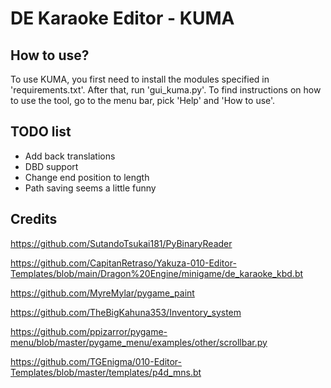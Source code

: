 # DE Karaoke Editor - KUMA
## How to use?
To use KUMA, you first need to install the modules specified in 'requirements.txt'.
After that, run 'gui_kuma.py'. 
To find instructions on how to use the tool, go to the menu bar, pick 'Help' and 'How to use'.

## TODO list
* Add back translations
* DBD support 
* Change end position to length
* Path saving seems a little funny

## Credits
https://github.com/SutandoTsukai181/PyBinaryReader

https://github.com/CapitanRetraso/Yakuza-010-Editor-Templates/blob/main/Dragon%20Engine/minigame/de_karaoke_kbd.bt

https://github.com/MyreMylar/pygame_paint

https://github.com/TheBigKahuna353/Inventory_system

https://github.com/ppizarror/pygame-menu/blob/master/pygame_menu/examples/other/scrollbar.py

https://github.com/TGEnigma/010-Editor-Templates/blob/master/templates/p4d_mns.bt
